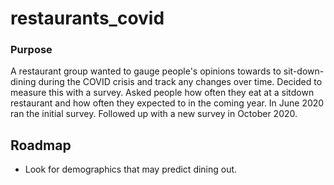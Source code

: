 # restaurants_covid
### Purpose
A restaurant group wanted to gauge people's opinions towards to sit-down-dining during the COVID crisis and track any changes over time.
Decided to measure this with a survey. Asked people how often they eat at a sitdown restaurant and how often they expected to in the coming year. In June 2020 ran the initial survey. Followed up with a new survey in October 2020. 
## Roadmap
- Look for demographics that may predict dining out. 


